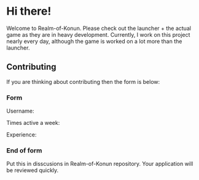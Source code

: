 # Hi there!
Welcome to Realm-of-Konun. Please check out the launcher + the actual game as they are in heavy development. Currently, I work on this project nearly every day, although the game is worked on a lot more than the launcher.

## Contributing
If you are thinking about contributing then the form is below:
### Form
Username:

Times active a week:

Experience:
### End of form
Put this in disscusions in Realm-of-Konun repository. Your application will be reviewed quickly.
